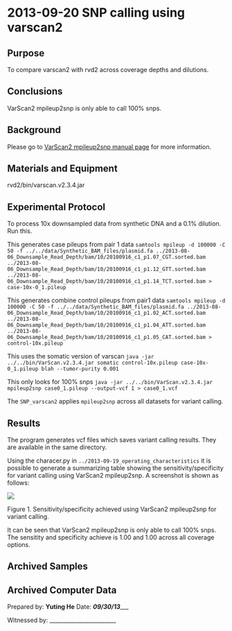 2013-09-20 SNP calling using varscan2
==============================

Purpose
------------
To compare varscan2 with rvd2 across coverage depths and dilutions.

Conclusions
-----------------
VarScan2 mpileup2snp is only able to call 100% snps.

Background
----------------
Please go to [VarScan2 mpileup2snp manual page](http://varscan.sourceforge.net/using-varscan.html#v2.3_mpileup2snp) for more information.

Materials and Equipment
------------------------------
rvd2/bin/varscan.v2.3.4.jar


Experimental Protocol
---------------------------

To process 10x downsampled data from synthetic DNA and a 0.1% dilution. Run this.

This generates case pileups from pair 1 data
`samtools mpileup -d 100000 -C 50 -f ../../data/Synthetic_BAM_files/plasmid.fa ../2013-08-06_Downsample_Read_Depth/bam/10/20100916_c1_p1.07_CGT.sorted.bam ../2013-08-06_Downsample_Read_Depth/bam/10/20100916_c1_p1.12_GTT.sorted.bam ../2013-08-06_Downsample_Read_Depth/bam/10/20100916_c1_p1.14_TCT.sorted.bam > case-10x-0_1.pileup`

This generates combine control pileups from pair1 data
`samtools mpileup -d 100000 -C 50 -f ../../data/Synthetic_BAM_files/plasmid.fa ../2013-08-06_Downsample_Read_Depth/bam/10/20100916_c1_p1.02_ACT.sorted.bam ../2013-08-06_Downsample_Read_Depth/bam/10/20100916_c1_p1.04_ATT.sorted.bam ../2013-08-06_Downsample_Read_Depth/bam/10/20100916_c1_p1.05_CAT.sorted.bam > control-10x.pileup`

This uses the somatic version of varscan
`java -jar ../../bin/VarScan.v2.3.4.jar somatic control-10x.pileup case-10x-0_1.pileup blah --tumor-purity 0.001`

This only looks for 100% snps
`java -jar ../../bin/VarScan.v2.3.4.jar mpileup2snp case0_1.pileup --output-vcf 1 > case0_1.vcf`


The `SNP_varscan2` applies `mpileup2snp` across all datasets for variant calling.

Results
-----------
The program generates vcf files which saves variant calling results. They are available in the same directory.

Using the characer.py in `../2013-09-19_operating_characteristics` it is possible to generate a summarizing table showing the sensitivity/specificity for variant calling using VarScan2 mpileup2snp. A screenshot is shown as follows:

![](http://i.imgur.com/KMgF7rx.png)

Figure 1. Sensitivity/specificity achieved using VarScan2 mpileup2snp for variant calling.


It can be seen that VarScan2 mpileup2snp is only able to call 100% snps. The sensitity and specificity achieve is 1.00 and 1.00 across all coverage options. 



Archived Samples
-------------------------

Archived Computer Data
------------------------------


Prepared by: ________Yuting He________     Date: _________09/30/13____________


Witnessed by: ________________________
